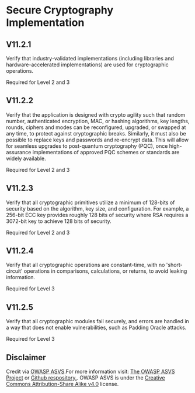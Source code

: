 # Secure Cryptography Implementation
## V11.2.1
Verify that industry-validated implementations (including libraries and hardware-accelerated implementations) are used for cryptographic operations.
Required for Level 2 and 3
## V11.2.2
Verify that the application is designed with crypto agility such that random number, authenticated encryption, MAC, or hashing algorithms, key lengths, rounds, ciphers and modes can be reconfigured, upgraded, or swapped at any time, to protect against cryptographic breaks. Similarly, it must also be possible to replace keys and passwords and re-encrypt data. This will allow for seamless upgrades to post-quantum cryptography (PQC), once high-assurance implementations of approved PQC schemes or standards are widely available.
Required for Level 2 and 3
## V11.2.3
Verify that all cryptographic primitives utilize a minimum of 128-bits of security based on the algorithm, key size, and configuration. For example, a 256-bit ECC key provides roughly 128 bits of security where RSA requires a 3072-bit key to achieve 128 bits of security.
Required for Level 2 and 3
## V11.2.4
Verify that all cryptographic operations are constant-time, with no 'short-circuit' operations in comparisons, calculations, or returns, to avoid leaking information.
Required for Level 3
## V11.2.5
Verify that all cryptographic modules fail securely, and errors are handled in a way that does not enable vulnerabilities, such as Padding Oracle attacks.
Required for Level 3
## Disclaimer
Credit via [OWASP ASVS](https://owasp.org/www-project-application-security-verification-standard/).For more information visit: [The OWASP ASVS Project](https://owasp.org/www-project-application-security-verification-standard/) or [Github respository.](https://github.com/OWASP/ASVS). OWASP ASVS is under the [Creative Commons Attribution-Share Alike v4.0](https://github.com/OWASP/ASVS/blob/v5.0.0/LICENSE.md) license.
